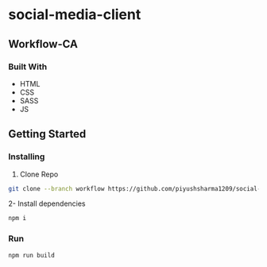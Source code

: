 # social-media-client

## Workflow-CA

### Built With

* HTML
* CSS
* SASS
* JS

## Getting Started

### Installing

1. Clone Repo
```bash
git clone --branch workflow https://github.com/piyushsharma1209/social-media-client.git
```

2- Install dependencies
```bash
npm i
```

### Run

```bash
npm run build
```
